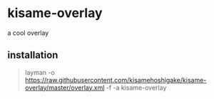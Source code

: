 # kisame-overlay
a cool overlay
## installation
> layman -o https://raw.githubusercontent.com/kisamehoshigake/kisame-overlay/master/overlay.xml -f -a kisame-overlay
